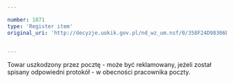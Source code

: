 ```yaml
---

number: 1871
type: 'Register item'
original_uri: 'http://decyzje.uokik.gov.pl/nd_wz_um.nsf/0/358F24D98306D374C12576F6003874EC?OpenDocument'


---
```


Towar uszkodzony przez pocztę - może być reklamowany, jeżeli został spisany odpowiedni protokół - w obecności pracownika poczty.
